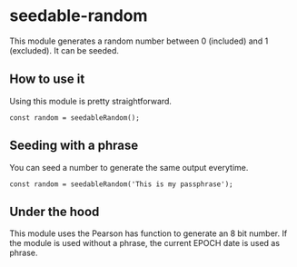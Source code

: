 # seedable-random

This module generates a random number between 0 (included) and 1 (excluded). It can be seeded.

## How to use it

Using this module is pretty straightforward.

```
const random = seedableRandom();
```

## Seeding with a phrase

You can seed a number to generate the same output everytime.

```
const random = seedableRandom('This is my passphrase');
```

## Under the hood

This module uses the Pearson has function to generate an 8 bit number. If the module is used without a phrase, the current EPOCH date is used as phrase.

